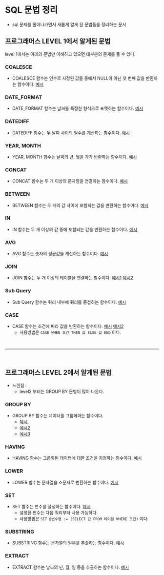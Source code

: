 # SQL 문법 정리

- sql 문제를 풀어나가면서 새롭게 알게 된 문법들을 정리하는 문서

## 프로그래머스 LEVEL 1에서 알게된 문법

level 1에서는 아래의 문법만 이해하고 있으면 대부분의 문제를 풀 수 있다.

### COALESCE

- COALESCE 함수는 인수로 지정된 값들 중에서 NULL이 아닌 첫 번째 값을 반환하는 함수이다. [예시](./programmers/level1/12세이하인여자환자목록구하기.sql)

### DATE_FORMAT

- DATE_FORMAT 함수는 날짜를 특정한 형식으로 포맷하는 함수이다. [예시](./programmers/level1/자동차대여기록에서장기단기구분하기.sql)

### DATEDIFF

- DATEDIFF 함수는 두 날짜 사이의 일수를 계산하는 함수이다. [예시](./programmers/level1/자동차대여기록에서장기단기구분하기.sql)

### YEAR, MONTH

- YEAR, MONTH 함수는 날짜의 년, 월을 각각 반환하는 함수이다. [예시](./programmers/level1/자동차대여기록에서장기단기구분하기.sql)

### CONCAT

- CONCAT 함수는 두 개 이상의 문자열을 연결하는 함수이다. [예시](./programmers/level1/길이가가장긴물고기.sql)

### BETWEEN

- BETWEEN 함수는 두 개의 값 사이에 포함되는 값을 반환하는 함수이다. [예시](./programmers/level1/조건에맞는회원수.sql)

### IN

- IN 함수는 두 개 이상의 값 중에 포함되는 값을 반환하는 함수이다. [예시](./programmers/level1/흉부외과또는일반외과의사목록구하기.sql)

### AVG

- AVG 함수는 숫자의 평균값을 계산하는 함수이다. [예시](./programmers/level1/잡은물고기의평균길이구하기.sql)

### JOIN

- JOIN 함수는 두 개 이상의 테이블을 연결하는 함수이다. [예시1](./programmers/level1/과일로만든아이스크림구하기.sql) [예시2](./programmers/level1/조건에부합하는중고거래댓글구하기.sql)

### Sub Query

- Sub Query 함수는 쿼리 내부에 쿼리를 중첩하는 함수이다. [예시](./programmers/level1/잡은물고기의평균길이구하기.sql)

### CASE

- CASE 함수는 조건에 따라 값을 반환하는 함수이다. [예시](./programmers/level1/자동차대여기록에서장기단기구분하기.sql) [예시2](./programmers/level2/중성화여부파악하기.sql)
  - 사용방법은 `CASE WHEN 조건 THEN 값 ELSE 값 END` 이다.

<br/>

---

<br/>

## 프로그래머스 LEVEL 2에서 알게된 문법

- 느낀점 :
  - level2 부터는 GROUP BY 문법이 많이 나온다.

### GROUP BY

- GROUP BY 함수는 데이터를 그룹화하는 함수이다.
  - [예시](./programmers/level2/동명동물수구하기.sql),
  - [예시2](./programmers/level2/입양시각구하기.sql)
  - [예시3](./programmers/level2/진료과별초예약수조회하기.sql)

### HAVING

- HAVING 함수는 그룹화된 데이터에 대한 조건을 지정하는 함수이다. [예시](./programmers/level2/동명동물수구하기.sql)

### LOWER

- LOWER 함수는 문자열을 소문자로 변환하는 함수이다. [예시](./programmers/level2/이름에el이들어가는동물찾기.sql)

### SET

- SET 함수는 변수를 설정하는 함수이다. [예시](./programmers/level2/가격이제일비싼식품의정보구하기.sql)
  - 설정된 변수는 다음 쿼리부터 사용 가능하다.
  - 사용방법은 `SET @변수명 := (SELECT 값 FROM 테이블 WHERE 조건)` 이다.

### SUBSTRING

- SUBSTRING 함수는 문자열의 일부를 추출하는 함수이다. [예시](./programmers/level2/카테고리별상품갯수구하기.sql)

### EXTRACT

- EXTRACT 함수는 날짜의 년, 월, 일 등을 추출하는 함수이다. [예시](./programmers/level2/진료과별초예약수조회하기.sql)
